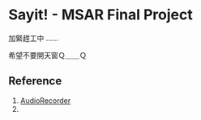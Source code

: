 # Sayit! - MSAR Final Project

加緊趕工中 ......

希望不要開天窗Ｑ＿＿Ｑ

## Reference

1. [AudioRecorder](http://webaudiodemos.appspot.com/AudioRecorder/index.html)
2. 